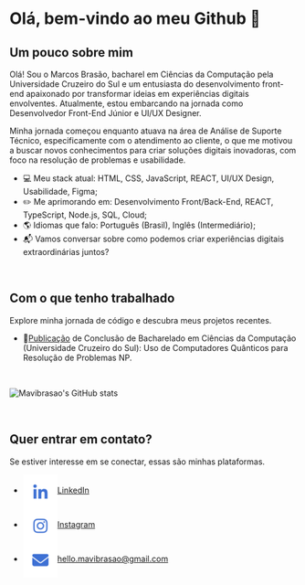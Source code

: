 <!--Um pouco sobre mim (Início)-->
#  Olá, bem-vindo ao meu Github 👋
## Um pouco sobre mim
<p>Olá! Sou o Marcos Brasão, bacharel em Ciências da Computação pela Universidade Cruzeiro do Sul e um entusiasta do desenvolvimento front-end apaixonado por transformar ideias em experiências digitais envolventes. Atualmente, estou embarcando na jornada como Desenvolvedor Front-End Júnior e UI/UX Designer.</p>
<p>Minha jornada começou enquanto atuava na área de Análise de Suporte Técnico, especificamente com o atendimento ao cliente, o que me motivou a buscar novos conhecimentos para criar soluções digitais inovadoras, com foco na resolução de problemas e usabilidade.</p>
<ul>
  <li>💻 Meu stack atual: HTML, CSS, JavaScript, REACT, UI/UX Design, Usabilidade, Figma;</li>
  <li>✏️ Me aprimorando em: Desenvolvimento Front/Back-End, REACT, TypeScript, Node.js, SQL, Cloud;</li>
  <li>🌎 Idiomas que falo: Português (Brasil), Inglês (Intermediário);</li>
  <li>📬 Vamos conversar sobre como podemos criar experiências digitais extraordinárias juntos?</li>
</ul>
<br>
<!--Um pouco sobre mim (Fim)-->

<!--Projetos (Início)-->
## Com o que tenho trabalhado
<p>Explore minha jornada de código e descubra meus projetos recentes.</p>
<ul>
    <li>📝<a href="https://drive.google.com/file/d/1l53yBF8m19qy-iMEZIgn4S2mM-L9KQ1X/view?usp=drive_link" target="_blank">Publicação</a> de Conclusão de Bacharelado em Ciências da Computação 
    (Universidade Cruzeiro do Sul): Uso de Computadores Quânticos para Resolução de Problemas NP.</li>
</ul>
<br>

  ![Mavibrasao's GitHub stats](https://github-readme-stats.vercel.app/api?username=mavibrasao&show_icons=true&hide=contribs,prs&cache_seconds=86400&theme=github_dark_dimmed)

<br>
<!--Projetos (Fim)-->

<!--Quer entrar em contato? (Início)-->
## Quer entrar em contato?
<p>Se estiver interesse em se conectar, essas são minhas plataformas.</p>
<ul>
  <li><a href="https://www.linkedin.com/in/mavibrasao/" target="_blank"><img align="center" src="https://raw.githubusercontent.com/mavibrasao/Mavibrasao/main/icons_sociallinkedin.svg"           alt="https://www.linkedin.com/in/mavibrasao/" height="60" width="60" />LinkedIn</a></li>
  <li><a href="https://www.instagram.com/mavibrasao/" target="_blank"><img align="center" src="https://raw.githubusercontent.com/mavibrasao/Mavibrasao/main/icons_socialinstagram.svg"            alt="https://www.instagram.com/mavibrasao/" height="60" width="60" />Instagram</a></li>
  <li><a href="mailto:hello.mavibrasao@gmail.com"><img align="center" src="https://raw.githubusercontent.com/mavibrasao/Mavibrasao/main/icons_socialmail.svg" alt="Enviar e-mail para:            hello.mavibrasao@gmail.com" height="60" width="60" />hello.mavibrasao@gmail.com</a></li>
</ul>
<!--
<a href="https://drive.google.com/file/d/1NrtP2yU2GznS_dfNILWyzSgcTr-QGwCK/view?usp=drive_link" target="_blank"><img align="center" src="https://raw.githubusercontent.com/mavibrasao/Mavibrasao/main/icons_socialresume.svg" alt="Visualização de currículo" height="65" width="65" /></a>
<a href="https://mavibrasao.com" target="_blank"><img align="center" src="https://raw.githubusercontent.com/mavibrasao/Mavibrasao/main/icons_socialwebsite.svg" alt="https://mavibrasao.com" height="65" width="65" /></a>
-->
<!--Quer entrar em contato? (Fim)-->

